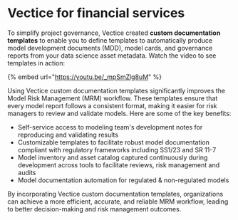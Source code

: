# Vectice for financial services

To simplify project governance, Vectice created **custom documentation templates** to enable you to define templates to automatically produce model development documents (MDD), model cards, and governance reports from your data science asset metadata.  Watch the video to see templates in action:

{% embed url="https://youtu.be/_mpSmZlg8uM" %}

Using Vectice custom documentation templates significantly improves the Model Risk Management (MRM) workflow. These templates ensure that every model report follows a consistent format, making it easier for risk managers to review and validate models. Here are some of the key benefits:

* Self-service access to modeling team's development notes for reproducing and validating results
* Customizable templates to facilitate robust model documentation compliant with regulatory frameworks including SS1/23 and SR 11-7
* Model inventory and asset catalog captured continuously during development across tools to facilitate reviews, risk management and audits
* Model documentation automation for regulated & non-regulated models

By incorporating Vectice custom documentation templates, organizations can achieve a more efficient, accurate, and reliable MRM workflow, leading to better decision-making and risk management outcomes.
